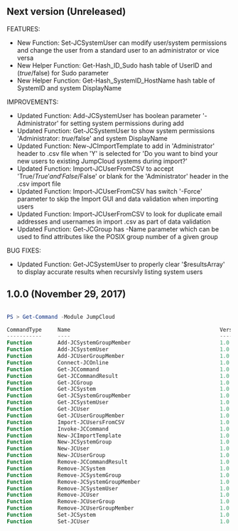 ## Next version (Unreleased)

FEATURES:

- New Function: Set-JCSystemUser can modify user/system permissions and change the user from a standard user to an administrator or vice versa
- New Helper Function: Get-Hash_ID_Sudo hash table of UserID and ($true/$false) for Sudo parameter
- New Helper Function: Get-Hash_SystemID_HostName hash table of SystemID and system DisplayName


IMPROVEMENTS:

- Updated Function: Add-JCSystemUser has boolean parameter '-Administrator' for setting system permissions during add
- Updated Function: Get-JCSystemUser to show system permissions 'Administrator: $true/$false' and system DisplayName
- Updated Function: New-JCImportTemplate to add in 'Administrator' header to .csv file when 'Y' is selected for 'Do you want to bind your new users to existing JumpCloud systems during import?'
- Updated Function: Import-JCUserFromCSV to accept 'True/$True' and 'False/$False' or blank for the 'Administrator' header in the .csv import file
- Updated Function: Import-JCUserFromCSV has switch '-Force' parameter to skip the Import GUI and data validation when importing users
- Updated Function: Import-JCUserFromCSV to look for duplicate email addresses and usernames in import .csv as part of data validation
- Updated Function: Get-JCGroup has -Name parameter which can be used to find attributes like the POSIX group number of a given group 



BUG FIXES:

- Updated Function: Get-JCSystemUser to properly clear '$resultsArray' to display accurate results when recursivly listing system users


## 1.0.0 (November 29, 2017)

```PowerShell

PS > Get-Command -Module JumpCloud

CommandType     Name                                               Version    Source
-----------     ----                                               -------    ------
Function        Add-JCSystemGroupMember                            1.0.0      JumpCloud
Function        Add-JCSystemUser                                   1.0.0      JumpCloud
Function        Add-JCUserGroupMember                              1.0.0      JumpCloud
Function        Connect-JCOnline                                   1.0.0      JumpCloud
Function        Get-JCCommand                                      1.0.0      JumpCloud
Function        Get-JCCommandResult                                1.0.0      JumpCloud
Function        Get-JCGroup                                        1.0.0      JumpCloud
Function        Get-JCSystem                                       1.0.0      JumpCloud
Function        Get-JCSystemGroupMember                            1.0.0      JumpCloud
Function        Get-JCSystemUser                                   1.0.0      JumpCloud
Function        Get-JCUser                                         1.0.0      JumpCloud
Function        Get-JCUserGroupMember                              1.0.0      JumpCloud
Function        Import-JCUsersFromCSV                              1.0.0      JumpCloud
Function        Invoke-JCCommand                                   1.0.0      JumpCloud
Function        New-JCImportTemplate                               1.0.0      JumpCloud
Function        New-JCSystemGroup                                  1.0.0      JumpCloud
Function        New-JCUser                                         1.0.0      JumpCloud
Function        New-JCUserGroup                                    1.0.0      JumpCloud
Function        Remove-JCCommandResult                             1.0.0      JumpCloud
Function        Remove-JCSystem                                    1.0.0      JumpCloud
Function        Remove-JCSystemGroup                               1.0.0      JumpCloud
Function        Remove-JCSystemGroupMember                         1.0.0      JumpCloud
Function        Remove-JCSystemUser                                1.0.0      JumpCloud
Function        Remove-JCUser                                      1.0.0      JumpCloud
Function        Remove-JCUserGroup                                 1.0.0      JumpCloud
Function        Remove-JCUserGroupMember                           1.0.0      JumpCloud
Function        Set-JCSystem                                       1.0.0      JumpCloud
Function        Set-JCUser                                         1.0.0      JumpCloud


```

